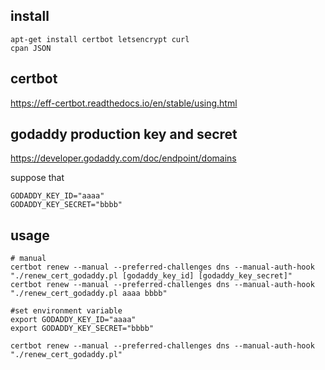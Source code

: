 ## install 

    apt-get install certbot letsencrypt curl
    cpan JSON

## certbot

https://eff-certbot.readthedocs.io/en/stable/using.html

## godaddy production key and secret

https://developer.godaddy.com/doc/endpoint/domains

suppose that 

    GODADDY_KEY_ID="aaaa"
    GODADDY_KEY_SECRET="bbbb"

## usage
    
    # manual
    certbot renew --manual --preferred-challenges dns --manual-auth-hook "./renew_cert_godaddy.pl [godaddy_key_id] [godaddy_key_secret]"
    certbot renew --manual --preferred-challenges dns --manual-auth-hook "./renew_cert_godaddy.pl aaaa bbbb"
    
    #set environment variable
    export GODADDY_KEY_ID="aaaa"
    export GODADDY_KEY_SECRET="bbbb"

    certbot renew --manual --preferred-challenges dns --manual-auth-hook "./renew_cert_godaddy.pl"
